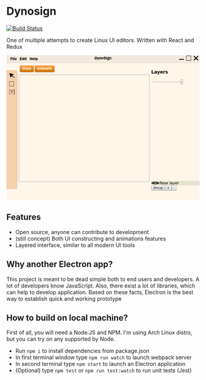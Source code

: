 # Dynosign
[![Build Status](https://travis-ci.org/FallenAngel97/dynosign.svg?branch=master)](https://travis-ci.org/FallenAngel97/dynosign)

One of multiple attempts to create Linux UI editors. Written with React and Redux

!["Screenshot"](screen.png)

## Features

- Open source, anyone can contribute to development
- (still concept) Both UI constructing and animations features
- Layered interface, similar to all modern UI tools

## Why another Electron app?

This project is meant to be dead simple both to end users and developers. A lot of developers know JavaScript. Also, there exist a lot of libraries, which can help to develop application. Based on these facts, Electron is the best way to establish quick and working prototype

## How to build on local machine?

First of all, you will need a Node.JS and NPM. I'm using Arch Linux distro, but you can try on any supported by Node. 

- Run `npm i` to install dependencies from package.json
- In first terminal window type `npm run watch` to launch webpack server
- In second terminal type `npm start` to launch an Electron application
- (Optional) type `npm test` or `npm run test:watch` to run unit tests (Jest)